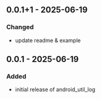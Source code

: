 ## 0.0.1+1 - 2025-06-19
### Changed
- update readme & example

## 0.0.1 - 2025-06-19
### Added
- initial release of android\_util\_log
